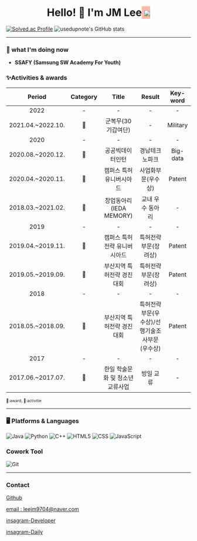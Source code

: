 <div align="center">
  <h1> Hello! 👋 I'm <span style=”background-color:#f9b294;”>JM Lee</span><span style="background-color:#ffbba9;”> </span>! </h1>
</div>

<div align="center">
<a href="https://hits.seeyoufarm.com"><img src="https://hits.seeyoufarm.com/api/count/incr/badge.svg?url=https%3A%2F%2Fgithub.com%2Fusedupnote&count_bg=%23FFC98F&title_bg=%23FF9420&icon=&icon_color=%23E7E7E7&title=hits&edge_flat=false"/></a>    
</div>

[![Solved.ac Profile](http://mazassumnida.wtf/api/v2/generate_badge?boj=usedupnote)](https://solved.ac/usedupnote/)
![usedupnote's GitHub stats](https://github-readme-stats.vercel.app/api?username=usedupnote&show_icons=true&bg_color=00000000)
    
<!--
##### 😄 자기소개 : 
-->

---

### 🌱 what I'm doing now
- **SSAFY (Samsung SW Academy For Youth)**


### ✨Activities & awards
|Period|Category|Title|Result|Key-word|
|:---:|:---:|:---:|:---:|:---:|
|2022|-|-|-|-|
|2021.04.~2022.10.|🚀|군복무(30기갑여단)|-|Military|
|2020|-|-|-|-|
|2020.08.~2020.12.|🚀|공공빅데이터인턴|경남테크노파크|Big-data|
|2020.04.~2020.11.|🥇|캠퍼스 특허 유니버시아드|사업화부문(우수상)|Patent|
|2018.03.~2021.02.|🚀|창업동아리(IEDA MEMORY)|교내 우수 동아리|-|
|2019|-|-|-|-|
|2019.04.~2019.11.|🥇|캠퍼스 특허전략 유니버시아드|특허전략부문(장려상)|Patent|
|2019.05.~2019.09.|🥇|부산지역 특허전략 경진대회|특허전략부문(장려상)|Patent|
|2018|-|-|-|-|
|2018.05.~2018.09.|🥇|부산지역 특허전략 경진대회|특허전략부문(우수상)/선행기술조사부문(우수상)|Patent|
|2017|-|-|-|-|
|2017.06.~2017.07.|🚀|한일 학술문화 및 청소년 교류사업|방일 교류|-|

<a style="font-size:8pt">🥇:award, 🚀:activitie </a>

---

### 🖥 Platforms & Languages
![Java](https://img.shields.io/badge/Java-007396.svg?&style=for-the-badge&logo=Java&logoColor=white)
![Python](https://img.shields.io/badge/Python-3776AB.svg?&style=for-the-badge&logo=Python&logoColor=white)
![C++](https://img.shields.io/badge/C++-00599C?style=for-the-badge&logo=cplusplus&logoColor=white)
![HTML5](https://img.shields.io/badge/HTML-E34F26.svg?&style=for-the-badge&logo=HTML5&logoColor=white)
![CSS](https://img.shields.io/badge/Css-E34F26.svg?&style=for-the-badge&logo=Css&logoColor=white)
![JavaScript](https://img.shields.io/badge/JavaScript-F7DF1E?style=for-the-badge&logo=JavaScript&logoColor=white)

### Cowork Tool
![Git](https://img.shields.io/badge/Git-F05032.svg?&style=for-the-badge&logo=Git&logoColor=white)
  
---

### Contact
<p>
  <i class="fa fa-github" aria-hidden="true"></i>
  <a href="https://www.github.com/usedupnote">Github</a>
</p>      
<p>
  <i class="fa fa-envelope" aria-hidden="true"></i>
  <a href="mailto:leejm9704@naver.com">email : leejm9704@naver.com</a>
</p>
<p>
  <i class="fa fa-instagram" aria-hidden="true"></i>
  <a href="https://www.instagram.com/idea.memory/">insagram-Developer</a>
</p>
<p>
  <i class="fa fa-instagram" aria-hidden="true"></i>
  <a href="https://www.instagram.com/i_m_meong/">insagram-Daily</a>
</p>

<!--
**usedupnote/usedupnote** is a ✨ _special_ ✨ repository because its `README.md` (this file) appears on your GitHub profile.

Here are some ideas to get you started:

- 🔭 I’m currently working on ...
- 👯 I’m looking to collaborate on ...
- 🤔 I’m looking for help with ...
- 💬 Ask me about ...
- 📫 How to reach me: ...
- 😄 Pronouns: ...
- ⚡ Fun fact: ...
-->
